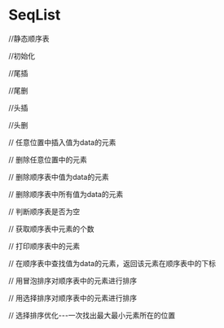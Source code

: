 # SeqList
//静态顺序表

//初始化

//尾插

//尾删

//头插

//头删

// 任意位置中插入值为data的元素 

// 删除任意位置中的元素

// 删除顺序表中值为data的元素 

// 删除顺序表中所有值为data的元素 

// 判断顺序表是否为空 

// 获取顺序表中元素的个数 

// 打印顺序表中的元素 

// 在顺序表中查找值为data的元素，返回该元素在顺序表中的下标 

// 用冒泡排序对顺序表中的元素进行排序 

// 用选择排序对顺序表中的元素进行排序 

// 选择排序优化---一次找出最大最小元素所在的位置 



